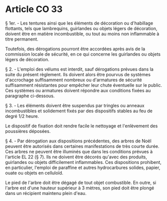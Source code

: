 # Article CO 33

§ 1er. - Les tentures ainsi que les éléments de décoration ou d'habillage flottants, tels que lambrequins, guirlandes ou objets légers de décoration, doivent être en matière incombustible, ou tout au moins non inflammable à titre permanent.

Toutefois, des dérogations pourront être accordées après avis de la commission locale de sécurité, en ce qui concerne les guirlandes ou objets légers de décoration.

§ 2. - L'emploi des vélums est interdit, sauf dérogations prévues dans la suite du présent règlement. Ils doivent alors être pourvus de systèmes d'accrochage suffisamment nombreux ou d'armatures de sécurité suffisamment résistantes pour empêcher leur chute éventuelle sur le public. Ces systèmes ou armatures doivent répondre aux conditions fixées au paragraphe ci-dessous.

§ 3. - Les éléments doivent être suspendus par tringles ou anneaux incombustibles et solidement fixés par des dispositifs stables au feu de degré 1/2 heure.

Le dispositif de fixation doit rendre facile le nettoyage et l'enlèvement des poussières déposées.

§ 4. - Par dérogation aux dispositions précédentes, des arbres de Noël peuvent être autorisés dans certaines manifestations de très courte durée. Ces arbres ne peuvent être illuminés que dans les conditions prévues à l'article EL 22 (§ 7). Ils ne doivent être décorés qu'avec des produits, guirlandes ou objets difficilement inflammables. Ces dispositions prohibent, en particulier, l'emploi de paraffine et autres hydrocarbures solides, papier, ouate ou objets en celluloïd.

Le pied de l'arbre doit être dégagé de tout objet combustible. En outre, si l'arbre est d'une hauteur supérieur à 3 mètres, son pied doit être plongé dans un récipient maintenu plein d'eau.
